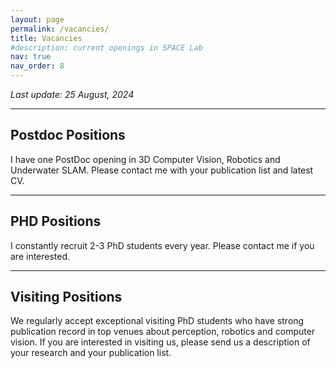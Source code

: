 ```yaml
---
layout: page
permalink: /vacancies/
title: Vacancies
#description: current openings in SPACE Lab
nav: true
nav_order: 8
---
```


*Last update: 25 August, 2024*

---
## **Postdoc Positions**

I have one PostDoc opening in 3D Computer Vision, Robotics and Underwater SLAM. Please contact me with your publication list and latest CV.

---
## **PHD Positions**

I constantly recruit 2-3 PhD students every year. Please contact me if you are interested. 

---
## **Visiting Positions**

We regularly accept exceptional visiting PhD students who have strong publication record in top venues about perception, robotics and computer vision. If you are interested in visiting us, please send us a description of your research and your publication list.
